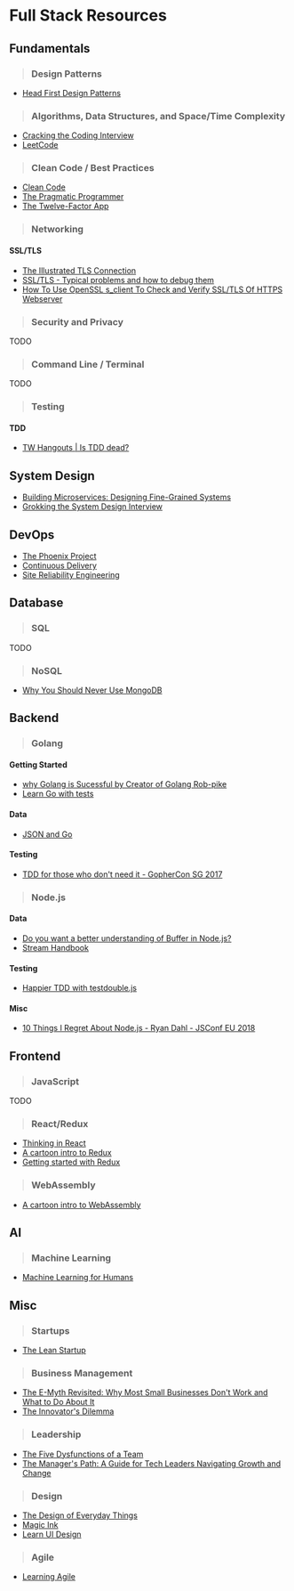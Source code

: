# Full Stack Resources

## Fundamentals

> ### Design Patterns

- [Head First Design Patterns](https://www.amazon.com/Head-First-Design-Patterns-Brain-Friendly/dp/0596007124)

> ### Algorithms, Data Structures, and Space/Time Complexity

- [Cracking the Coding Interview](https://www.amazon.com/Cracking-Coding-Interview-Programming-Questions/dp/0984782850)
- [LeetCode](https://leetcode.com/)

> ### Clean Code / Best Practices

- [Clean Code](https://www.amazon.com/Clean-Code-Handbook-Software-Craftsmanship/dp/0132350882)
- [The Pragmatic Programmer](https://www.amazon.com/Pragmatic-Programmer-Journeyman-Master/dp/020161622X/ref=pd_lpo_sbs_14_t_1?_encoding=UTF8&psc=1&refRID=H6TFX06T5PAJ7VB2X4CJ)
- [The Twelve-Factor App](https://12factor.net/)

> ### Networking

#### SSL/TLS

- [The Illustrated TLS Connection](https://tls.ulfheim.net/)
- [SSL/TLS - Typical problems and how to debug them](https://maulwuff.de/research/ssl-debugging.html)
- [How To Use OpenSSL s_client To Check and Verify SSL/TLS Of HTTPS Webserver](https://www.poftut.com/use-openssl-s_client-check-verify-ssltls-https-webserver/)

> ### Security and Privacy

TODO

> ### Command Line / Terminal

TODO

> ### Testing

#### TDD

- [TW Hangouts | Is TDD dead?](https://www.youtube.com/watch?v=z9quxZsLcfo&list=PLJb2p0qX8R_qSRhs14CiwKuDuzERXSU8m)

## System Design

- [Building Microservices: Designing Fine-Grained Systems](https://www.amazon.com/Building-Microservices-Designing-Fine-Grained-Systems/dp/1491950358)
- [Grokking the System Design Interview](https://www.educative.io/collection/5668639101419520/5649050225344512)

## DevOps

- [The Phoenix Project](https://www.amazon.com/Phoenix-Project-DevOps-Helping-Business/dp/0988262592)
- [Continuous Delivery](https://www.amazon.com/Continuous-Delivery-Deployment-Automation-Addison-Wesley/dp/0321601912)
- [Site Reliability Engineering](https://landing.google.com/sre/books/)

## Database

> ### SQL

TODO

> ### NoSQL

- [Why You Should Never Use MongoDB](http://www.sarahmei.com/blog/2013/11/11/why-you-should-never-use-mongodb/comment-page-2/)

## Backend

> ### Golang

#### Getting Started

- [why Golang is Sucessful by Creator of Golang Rob-pike](https://www.youtube.com/watch?v=cQ7STILAS0M)
- [Learn Go with tests](https://quii.gitbook.io/learn-go-with-tests)

#### Data

- [JSON and Go](https://blog.golang.org/json-and-go)

#### Testing

- [TDD for those who don't need it - GopherCon SG 2017](https://www.youtube.com/watch?v=a6oP24CSdUg&t=482s)

> ### Node.js

#### Data

- [Do you want a better understanding of Buffer in Node.js?](https://medium.freecodecamp.org/do-you-want-a-better-understanding-of-buffer-in-node-js-check-this-out-2e29de2968e8)
- [Stream Handbook](https://github.com/substack/stream-handbook)

#### Testing

- [Happier TDD with testdouble.js](https://vimeo.com/169413322)

#### Misc

- [10 Things I Regret About Node.js - Ryan Dahl - JSConf EU 2018](https://www.youtube.com/watch?v=M3BM9TB-8yA)

## Frontend

> ### JavaScript

TODO

> ### React/Redux

- [Thinking in React](https://reactjs.org/docs/thinking-in-react.html)
- [A cartoon intro to Redux](https://code-cartoons.com/a-cartoon-intro-to-redux-3afb775501a6)
- [Getting started with Redux](https://egghead.io/courses/getting-started-with-redux)

> ### WebAssembly

- [A cartoon intro to WebAssembly](https://hacks.mozilla.org/2017/02/a-cartoon-intro-to-webassembly)

## AI

> ### Machine Learning

- [Machine Learning for Humans](https://medium.com/machine-learning-for-humans/why-machine-learning-matters-6164faf1df12)

## Misc

> ### Startups

- [The Lean Startup](https://www.amazon.com/Lean-Startup-Entrepreneurs-Continuous-Innovation/dp/0307887898)

> ### Business Management

- [The E-Myth Revisited: Why Most Small Businesses Don't Work and What to Do About It](https://www.amazon.com/Myth-Revisited-Small-Businesses-About/dp/0887307280)
- [The Innovator's Dilemma](https://www.amazon.com/Innovators-Dilemma-Revolutionary-Change-Business/dp/0062060244)

> ### Leadership

- [The Five Dysfunctions of a Team](https://www.amazon.com/Five-Dysfunctions-Team-Leadership-Fable/dp/0787960756)
- [The Manager's Path: A Guide for Tech Leaders Navigating Growth and Change](https://www.amazon.com/Managers-Path-Leaders-Navigating-Growth-ebook/dp/B06XP3GJ7F)

> ### Design

- [The Design of Everyday Things](https://www.amazon.com/Design-Everyday-Things-Donald-Norman/dp/1452654123)
- [Magic Ink](http://worrydream.com/MagicInk/)
- [Learn UI Design](https://learnui.design/)

> ### Agile

- [Learning Agile](https://www.amazon.com/Learning-Agile-Understanding-Scrum-Kanban/dp/1449331920)
